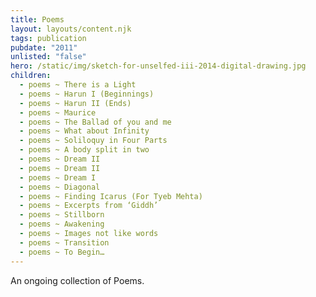 ```yaml
---
title: Poems
layout: layouts/content.njk
tags: publication
pubdate: "2011"
unlisted: "false"
hero: /static/img/sketch-for-unselfed-iii-2014-digital-drawing.jpg
children:
  - poems ~ There is a Light
  - poems ~ Harun I (Beginnings)
  - poems ~ Harun II (Ends)
  - poems ~ Maurice
  - poems ~ The Ballad of you and me
  - poems ~ What about Infinity
  - poems ~ Soliloquy in Four Parts
  - poems ~ A body split in two
  - poems ~ Dream II
  - poems ~ Dream II
  - poems ~ Dream I
  - poems ~ Diagonal
  - poems ~ Finding Icarus (For Tyeb Mehta)
  - poems ~ Excerpts from ‘Giddh’
  - poems ~ Stillborn
  - poems ~ Awakening
  - poems ~ Images not like words
  - poems ~ Transition
  - poems ~ To Begin…
---
```

An ongoing collection of Poems.
